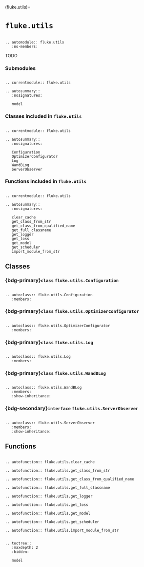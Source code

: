 (fluke.utils)=

# ``fluke.utils``

```{eval-rst}

.. automodule:: fluke.utils
   :no-members:

```

TODO

<h3>Submodules</h3>

```{eval-rst}

.. currentmodule:: fluke.utils

.. autosummary::
   :nosignatures:

   model

```

<h3>

Classes included in ``fluke.utils``

</h3>

```{eval-rst}

.. currentmodule:: fluke.utils

.. autosummary:: 
   :nosignatures:

   Configuration
   OptimizerConfigurator
   Log
   WandBLog
   ServerObserver

```

<h3>

Functions included in ``fluke.utils``

</h3>

```{eval-rst}

.. currentmodule:: fluke.utils

.. autosummary:: 
   :nosignatures:

   clear_cache
   get_class_from_str
   get_class_from_qualified_name
   get_full_classname
   get_logger
   get_loss
   get_model
   get_scheduler
   import_module_from_str

```

## Classes

<h3>

{bdg-primary}`class` ``fluke.utils.Configuration``

</h3>

```{eval-rst}

.. autoclass:: fluke.utils.Configuration
   :members:

```


<h3>

{bdg-primary}`class` ``fluke.utils.OptimizerConfigurator``

</h3>

```{eval-rst}

.. autoclass:: fluke.utils.OptimizerConfigurator
   :members:

```

<h3>

{bdg-primary}`class` ``fluke.utils.Log``

</h3>

```{eval-rst}

.. autoclass:: fluke.utils.Log
   :members:

```

<h3>

{bdg-primary}`class` ``fluke.utils.WandBLog``

</h3>

```{eval-rst}

.. autoclass:: fluke.utils.WandBLog
   :members:
   :show-inheritance:

```

<h3>

{bdg-secondary}`interface` ``fluke.utils.ServerObserver``

</h3>

```{eval-rst}

.. autoclass:: fluke.utils.ServerObserver
   :members:
   :show-inheritance:

```

## Functions

```{eval-rst}

.. autofunction:: fluke.utils.clear_cache

.. autofunction:: fluke.utils.get_class_from_str

.. autofunction:: fluke.utils.get_class_from_qualified_name

.. autofunction:: fluke.utils.get_full_classname

.. autofunction:: fluke.utils.get_logger

.. autofunction:: fluke.utils.get_loss

.. autofunction:: fluke.utils.get_model

.. autofunction:: fluke.utils.get_scheduler

.. autofunction:: fluke.utils.import_module_from_str

```


```{eval-rst}

.. toctree::
   :maxdepth: 2
   :hidden:

   model

```